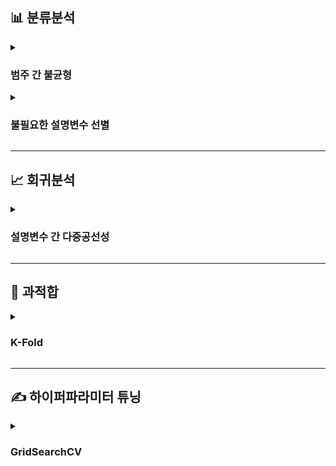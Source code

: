 ## 📊 분류분석

<details><summary><h3>범주 간 불균형</h3></summary>

</details>

<details><summary><h3>불필요한 설명변수 선별</h3></summary>

</details>

---

## 📈 회귀분석

<details><summary><h3>설명변수 간 다중공선성</h3></summary>

</details>

---

## 🫵 과적합

<details><summary><h3>K-Fold</h3></summary>

</details>

---

## ✍️ 하이퍼파라미터 튜닝

<details><summary><h3>GridSearchCV</h3></summary>

</details>